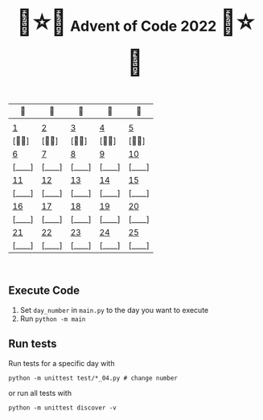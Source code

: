 <div align="center">
    <h1>
    <span style="font-size: 50px">🎄⭐🌟</span>
    Advent of Code 2022
    <span style="font-size: 50px">🌟⭐🎄</span>
    </h1>
</div>

<br />

<div align="center">

| 🎄                                   | 🎄                                   | 🎄                                   | 🎄                                   | 🎄                                   |
| --                                   | --                                   | --                                   | --                                   | --                                   |
|                                      |                                      |                                      |                                      |                                      |
| [ 1 ](https://adventofcode.com/2022/day/1)   | [ 2 ](https://adventofcode.com/2022/day/2)   | [ 3 ](https://adventofcode.com/2022/day/3)   | [ 4 ](https://adventofcode.com/2022/day/4)   | [ 5 ](https://adventofcode.com/2022/day/5)   |
| [🌟🌟]            | [🌟🌟]             | [🌟🌟]             | [🌟🌟]             | [🌟🌟]             |
| [ 6 ](https://adventofcode.com/2022/day/6)   | [ 7 ](https://adventofcode.com/2022/day/7)   | [ 8 ](https://adventofcode.com/2022/day/8)   | [ 9 ](https://adventofcode.com/2022/day/9)   | [ 10 ](https://adventofcode.com/2022/day/10) |
| [____]             | [____]             | [____]             | [____]             | [____]            |
| [ 11 ](https://adventofcode.com/2022/day/11) | [ 12 ](https://adventofcode.com/2022/day/12) | [ 13 ](https://adventofcode.com/2022/day/13) | [ 14 ](https://adventofcode.com/2022/day/14) | [ 15 ](https://adventofcode.com/2022/day/15) |
| [____]           | [____]            | [____]            | [____]            | [____]            |
| [ 16 ](https://adventofcode.com/2022/day/16) | [ 17 ](https://adventofcode.com/2022/day/17) | [ 18 ](https://adventofcode.com/2022/day/18) | [ 19 ](https://adventofcode.com/2022/day/19) | [ 20 ](https://adventofcode.com/2022/day/20) |
| [____]           | [____]            | [____]            | [____]            | [____]            |
| [ 21 ](adventofcode.com/2022/day/21) | [ 22 ](adventofcode.com/2022/day/22) | [ 23 ](adventofcode.com/2022/day/23) | [ 24 ](adventofcode.com/2022/day/24) | [ 25 ](adventofcode.com/2022/day/25) |
| [____]            | [____]            | [____]            | [____]            | [____]           |

</div>

<br />


## Execute Code

1. Set `day_number` in `main.py` to the day you want to execute
2. Run `python -m main`
   
## Run tests

Run tests for a specific day with

`python -m unittest test/*_04.py # change number` 

or run all tests with 

`python -m unittest discover -v`